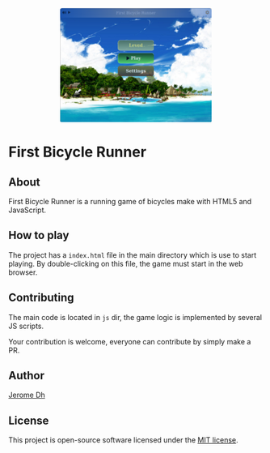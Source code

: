 <p align="center"><img src="https://raw.githubusercontent.com/jerome-Dh/first-bicycle-runner/master/images/fbr.png" width="300" alt="Icone"></p>

# First Bicycle Runner

## About

First Bicycle Runner is a running game of bicycles make with HTML5 and JavaScript. 

## How to play

The project has a ```index.html``` file in the main directory which is use to start playing.
By double-clicking on this file, the game must start in the web browser.

## Contributing

The main code is located in ``js`` dir, the game logic is implemented by several JS scripts.

Your contribution is welcome, everyone can contribute by simply make a PR.

## Author

[Jerome Dh](https://github.com/jerome-Dh/)
 
## License

This project is open-source software licensed under the [MIT license](https://opensource.org/licenses/MIT).